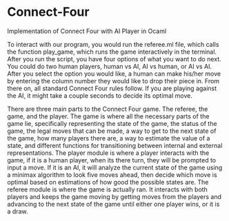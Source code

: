 # Connect-Four
Implementation of Connect Four with AI Player in Ocaml

To interact with our program, you would run the referee.ml file, which calls the function play_game, which runs the game interactively in the terminal. After you run the script, you have four options of what you want to do next. You could do two human players, human vs AI, AI vs human, or AI vs AI. After you select the option you would like, a human can make his/her move by entering the column number they would like to drop their piece in. From there on, all standard Connect Four rules follow. If you are playing against the AI, it might take a couple seconds to decide its optimal move.

There are three main parts to the Connect Four game. The referee, the game, and the player. The game is where all the necessary parts of the game lie, specifically representing the state of the game, the status of the game, the legal moves that can be made, a way to get to the next state of the game, how many players there are, a way to estimate the value of a state, and different functions for transitioning between internal and external representations. The player module is where a player interacts with the game, if it is a human player, when its there turn, they will be prompted to input a move. If it is an AI, it will analyze the current state of the game using a minimax algorithm to look five moves ahead, then decide which move is optimal based on estimations of how good the possible states are. The referee module is where the game is actually ran. It interacts with both players and keeps the game moving by getting moves from the players and advancing to the next state of the game until either one player wins, or it is a draw.
